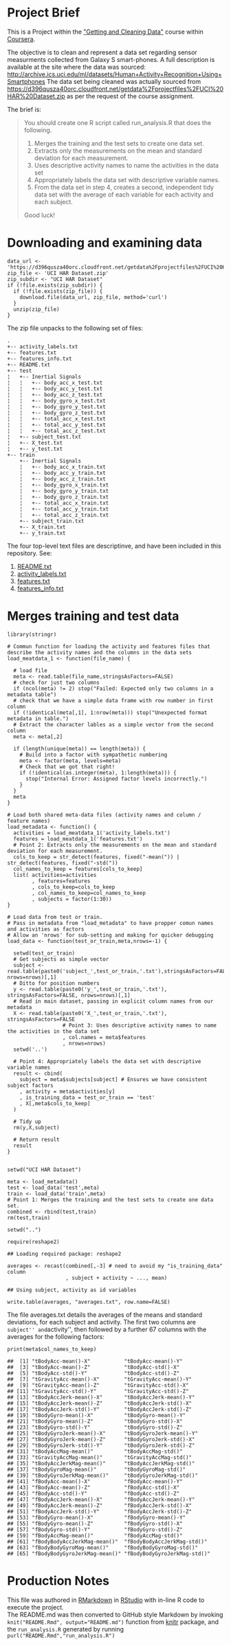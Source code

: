 Project Brief
=============

This is a Project within the ["Getting and Cleaning
Data"](https://class.coursera.org/getdata-007) course within
[Coursera](https://www.coursera.org/).

The objective is to clean and represent a data set regarding sensor
measurments collected from Galaxy S smart-phones. A full description is
available at the site where the data was sourced:
<http://archive.ics.uci.edu/ml/datasets/Human+Activity+Recognition+Using+Smartphones>
The data set being cleaned was actually sourced from
<https://d396qusza40orc.cloudfront.net/getdata%2Fprojectfiles%2FUCI%20HAR%20Dataset.zip>
as per the request of the course assignment.

The brief is:

> You should create one R script called run\_analysis.R that does the
> following.
>
> 1.  Merges the training and the test sets to create one data set.
> 2.  Extracts only the measurements on the mean and standard deviation
>     for each measurement.
> 3.  Uses descriptive activity names to name the activities in the data
>     set
> 4.  Appropriately labels the data set with descriptive variable names.
> 5.  From the data set in step 4, creates a second, independent tidy
>     data set with the average of each variable for each activity and
>     each subject.
>
> Good luck!

Downloading and examining data
==============================

    data_url <- 'https://d396qusza40orc.cloudfront.net/getdata%2Fprojectfiles%2FUCI%20HAR%20Dataset.zip'
    zip_file <- 'UCI HAR Dataset.zip'
    zip_subdir <- "UCI HAR Dataset"
    if (!file.exists(zip_subdir)) {
      if (!file.exists(zip_file)) {
        download.file(data_url, zip_file, method='curl') 
      }
      unzip(zip_file)
    }

The zip file unpacks to the following set of files:

    .
    +-- activity_labels.txt
    +-- features.txt
    +-- features_info.txt
    +-- README.txt
    +-- test
    ¦   +-- Inertial Signals
    ¦   ¦   +-- body_acc_x_test.txt
    ¦   ¦   +-- body_acc_y_test.txt
    ¦   ¦   +-- body_acc_z_test.txt
    ¦   ¦   +-- body_gyro_x_test.txt
    ¦   ¦   +-- body_gyro_y_test.txt
    ¦   ¦   +-- body_gyro_z_test.txt
    ¦   ¦   +-- total_acc_x_test.txt
    ¦   ¦   +-- total_acc_y_test.txt
    ¦   ¦   +-- total_acc_z_test.txt
    ¦   +-- subject_test.txt
    ¦   +-- X_test.txt
    ¦   +-- y_test.txt
    +-- train
        +-- Inertial Signals
        ¦   +-- body_acc_x_train.txt
        ¦   +-- body_acc_y_train.txt
        ¦   +-- body_acc_z_train.txt
        ¦   +-- body_gyro_x_train.txt
        ¦   +-- body_gyro_y_train.txt
        ¦   +-- body_gyro_z_train.txt
        ¦   +-- total_acc_x_train.txt
        ¦   +-- total_acc_y_train.txt
        ¦   +-- total_acc_z_train.txt
        +-- subject_train.txt
        +-- X_train.txt
        +-- y_train.txt

The four top-level text files are descriptinve, and have been included
in this repository. See:

1.  [README.txt](./UCI%20HAR%20Dataset/README.txt)
2.  [activity\_labels.txt](./UCI%20HAR%20Dataset/activity_labels.txt)
3.  [features.txt](./UCI%20HAR%20Dataset/features.txt)
4.  [features\_info.txt](./UCI%20HAR%20Dataset/features_info.txt)

Merges training and test data
=============================

    library(stringr)

    # Commun function for loading the activity and features files that describe the activity names and the columns in the data sets
    load_meatdata_1 <- function(file_name) {
      
      # load file
      meta <- read.table(file_name,stringsAsFactors=FALSE)
      # check for just two columns
      if (ncol(meta) != 2) stop("Failed: Expected only two columns in a metadata table")
      # check that we have a simple data frame with row number in first column
      if (!identical(meta[,1], 1:nrow(meta))) stop("Unexpected format metadata in table.")
      # Extract the character lables as a simple vector from the second column
      meta <- meta[,2]
      
      if (length(unique(meta)) == length(meta)) {
        # Build into a factor with sympathetic numbering
        meta <- factor(meta, levels=meta)
        # Check that we got that right!
        if (!identical(as.integer(meta), 1:length(meta))) {
          stop("Internal Error: Assigned factor levels incorrectly.")
        }
      }
      meta  
    }

    # Load both shared meta-data files (activity names and column / feature names)
    load_metadata <- function() {
      activities = load_meatdata_1('activity_labels.txt')
      features = load_meatdata_1('features.txt')
      # Point 2: Extracts only the measurements on the mean and standard deviation for each measurement. 
      cols_to_keep = str_detect(features, fixed("-mean(")) | str_detect(features, fixed("-std("))
      col_names_to_keep = features[cols_to_keep]
      list( activities=activities
            , features=features
            , cols_to_keep=cols_to_keep
            , col_names_to_keep=col_names_to_keep
            , subjects = factor(1:30))
    }

    # Load data from test or train.
    # Pass in metadata from "load_metadata" to have propper comun names and activities as factors
    # Allow an 'nrows' for sub-setting and making for quicker debugging
    load_data <- function(test_or_train,meta,nrows=-1) {
      
      setwd(test_or_train)
      # Get subjects as simple vector
      subject <- read.table(paste0('subject_',test_or_train,'.txt'),stringsAsFactors=FALSE, nrows=nrows)[,1]
      # Ditto for position numbers
      y <- read.table(paste0('y_',test_or_train,'.txt'), stringsAsFactors=FALSE, nrows=nrows)[,1]
      # Read in main dataset, passing in explicit column names from our metadata
      X <- read.table(paste0('X_',test_or_train,'.txt'), stringsAsFactors=FALSE
                      # Point 3: Uses descriptive activity names to name the activities in the data set
                      , col.names = meta$features
                      , nrows=nrows)
      setwd('..')

      # Point 4: Appropriately labels the data set with descriptive variable names
      result <- cbind( 
        subject = meta$subjects[subject] # Ensures we have consistent subject factors
        , activity = meta$activities[y]
        , is_training_data = test_or_train == 'test'
        , X[,meta$cols_to_keep]
      )

      # Tidy up
      rm(y,X,subject)
      
      # Return result
      result
    }


    setwd("UCI HAR Dataset")

    meta <- load_metadata()
    test <- load_data('test',meta)
    train <- load_data('train',meta)
    # Point 1: Merges the training and the test sets to create one data set.
    combined <- rbind(test,train)
    rm(test,train)

    setwd("..")

    require(reshape2)

    ## Loading required package: reshape2

    averages <- recast(combined[,-3] # need to avoid my "is_training_data" column
                       , subject + activity ~ ..., mean)

    ## Using subject, activity as id variables

    write.table(averages, "averages.txt", row.name=FALSE)

The file averages.txt details the averages of the means and standard
deviations, for each subject and activity. The first two columns are
`subject'' and`activity'', then followed by a further 67 columns with
the averages for the following factors:

    print(meta$col_names_to_keep)

    ##  [1] "tBodyAcc-mean()-X"           "tBodyAcc-mean()-Y"          
    ##  [3] "tBodyAcc-mean()-Z"           "tBodyAcc-std()-X"           
    ##  [5] "tBodyAcc-std()-Y"            "tBodyAcc-std()-Z"           
    ##  [7] "tGravityAcc-mean()-X"        "tGravityAcc-mean()-Y"       
    ##  [9] "tGravityAcc-mean()-Z"        "tGravityAcc-std()-X"        
    ## [11] "tGravityAcc-std()-Y"         "tGravityAcc-std()-Z"        
    ## [13] "tBodyAccJerk-mean()-X"       "tBodyAccJerk-mean()-Y"      
    ## [15] "tBodyAccJerk-mean()-Z"       "tBodyAccJerk-std()-X"       
    ## [17] "tBodyAccJerk-std()-Y"        "tBodyAccJerk-std()-Z"       
    ## [19] "tBodyGyro-mean()-X"          "tBodyGyro-mean()-Y"         
    ## [21] "tBodyGyro-mean()-Z"          "tBodyGyro-std()-X"          
    ## [23] "tBodyGyro-std()-Y"           "tBodyGyro-std()-Z"          
    ## [25] "tBodyGyroJerk-mean()-X"      "tBodyGyroJerk-mean()-Y"     
    ## [27] "tBodyGyroJerk-mean()-Z"      "tBodyGyroJerk-std()-X"      
    ## [29] "tBodyGyroJerk-std()-Y"       "tBodyGyroJerk-std()-Z"      
    ## [31] "tBodyAccMag-mean()"          "tBodyAccMag-std()"          
    ## [33] "tGravityAccMag-mean()"       "tGravityAccMag-std()"       
    ## [35] "tBodyAccJerkMag-mean()"      "tBodyAccJerkMag-std()"      
    ## [37] "tBodyGyroMag-mean()"         "tBodyGyroMag-std()"         
    ## [39] "tBodyGyroJerkMag-mean()"     "tBodyGyroJerkMag-std()"     
    ## [41] "fBodyAcc-mean()-X"           "fBodyAcc-mean()-Y"          
    ## [43] "fBodyAcc-mean()-Z"           "fBodyAcc-std()-X"           
    ## [45] "fBodyAcc-std()-Y"            "fBodyAcc-std()-Z"           
    ## [47] "fBodyAccJerk-mean()-X"       "fBodyAccJerk-mean()-Y"      
    ## [49] "fBodyAccJerk-mean()-Z"       "fBodyAccJerk-std()-X"       
    ## [51] "fBodyAccJerk-std()-Y"        "fBodyAccJerk-std()-Z"       
    ## [53] "fBodyGyro-mean()-X"          "fBodyGyro-mean()-Y"         
    ## [55] "fBodyGyro-mean()-Z"          "fBodyGyro-std()-X"          
    ## [57] "fBodyGyro-std()-Y"           "fBodyGyro-std()-Z"          
    ## [59] "fBodyAccMag-mean()"          "fBodyAccMag-std()"          
    ## [61] "fBodyBodyAccJerkMag-mean()"  "fBodyBodyAccJerkMag-std()"  
    ## [63] "fBodyBodyGyroMag-mean()"     "fBodyBodyGyroMag-std()"     
    ## [65] "fBodyBodyGyroJerkMag-mean()" "fBodyBodyGyroJerkMag-std()"

Production Notes
================

This file was authored in [RMarkdown](http://rmarkdown.rstudio.com/) in
[RStudio](http://www.rstudio.com/products/RStudio/) with in-line R code
to execute the project.  
The README.md was then converted to GitHub style Markdown by invoking
`knit("README.Rmd", output="README.md")` function from
[knitr](http://yihui.name/knitr/) package, and the `run_analysis.R`
generated by running `purl("README.Rmd","run_analysis.R")`
